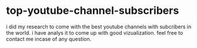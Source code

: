 # top-youtube-channel-subscribers
i did my research to come with the best youtube channels with subcribers in the world.
i have analys it to come up with good vizualization.
feel free to contact me incase of any question.
